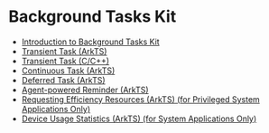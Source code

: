 # Background Tasks Kit<!--background-task-kit-->
- [Introduction to Background Tasks Kit](background-task-overview.md)
- [Transient Task (ArkTS)](transient-task.md)
- [Transient Task (C/C++)](native-transient-task.md)
- [Continuous Task (ArkTS)](continuous-task.md)
- [Deferred Task (ArkTS)](work-scheduler.md)
- [Agent-powered Reminder (ArkTS)](agent-powered-reminder.md)<!--Del-->
- [Requesting Efficiency Resources (ArkTS) (for Privileged System Applications Only)](efficiency-resource-request-sys.md)
- [Device Usage Statistics (ArkTS) (for System Applications Only)](../device-usage-statistics/Readme-EN.md)<!--DelEnd-->
